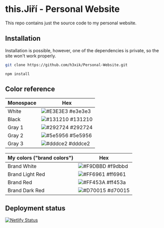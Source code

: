 # this.Jiří - Personal Website

This repo contains just the source code to my personal website.

## Installation

Installation is possible, however, one of the dependencies is private, so the site won't work properly.

```bash
git clone https://github.com/h3xik/Personal-Website.git
```

```bach
npm install
```

## Color reference
| Monospace | Hex                                                              |
|-----------|------------------------------------------------------------------|
| White     | ![#E3E3E3](https://via.placeholder.com/10/E3E3E3?text=+) #e3e3e3 |
| Black     | ![#131210](https://via.placeholder.com/10/131210?text=+) #131210 |
| Gray 1    | ![#292724](https://via.placeholder.com/10/292724?text=+) #292724 |
| Gray 2    | ![#5e5956](https://via.placeholder.com/10/5e5956?text=+) #5e5956 |
| Gray 3    | ![#dddce2](https://via.placeholder.com/10/DDDCE2?text=+) #dddce2 |

| My colors ("brand colors") | Hex                                                              |
|----------------------------|------------------------------------------------------------------|
| Brand White                | ![#F9DBBD](https://via.placeholder.com/10/F9DBBD?text=+) #f9dbbd |
| Brand Light Red            | ![#FF6961](https://via.placeholder.com/10/FF6961?text=+) #ff6961 |
| Brand Red                  | ![#FF453A](https://via.placeholder.com/10/FF453A?text=+) #ff453a |
| Brand Dark Red             | ![#D70015](https://via.placeholder.com/10/D70015?text=+) #d70015 |

## Deployment status

[![Netlify Status](https://api.netlify.com/api/v1/badges/f0a63897-1276-4a2b-8eb1-c5fcb4cc3fd8/deploy-status)](https://app.netlify.com/sites/h3xik/deploys)